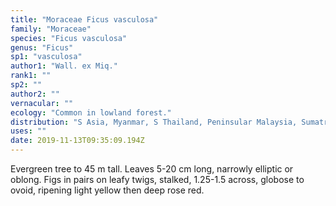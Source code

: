 ```yaml
---
title: "Moraceae Ficus vasculosa"
family: "Moraceae"
species: "Ficus vasculosa"
genus: "Ficus"
sp1: "vasculosa"
author1: "Wall. ex Miq."
rank1: ""
sp2: ""
author2: ""
vernacular: ""
ecology: "Common in lowland forest."
distribution: "S Asia, Myanmar, S Thailand, Peninsular Malaysia, Sumatra, Java and Borneo."
uses: ""
date: 2019-11-13T09:35:09.194Z
---
```

Evergreen tree to 45 m tall. Leaves 5-20 cm long, narrowly elliptic or oblong. Figs in pairs on leafy twigs, stalked, 1.25-1.5 across, globose to ovoid, ripening light yellow then deep rose red.
